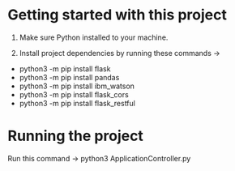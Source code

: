 # Getting started with this project

1. Make sure Python installed to your machine.

2. Install project dependencies by running these commands ->

- python3 -m pip install flask
- python3 -m pip install pandas
- python3 -m pip install ibm_watson
- python3 -m pip install flask_cors
- python3 -m pip install flask_restful

# Running the project

Run this command -> python3 ApplicationController.py
